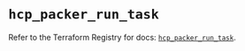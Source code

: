 # `hcp_packer_run_task`

Refer to the Terraform Registry for docs: [`hcp_packer_run_task`](https://registry.terraform.io/providers/hashicorp/hcp/0.86.0/docs/resources/packer_run_task).
